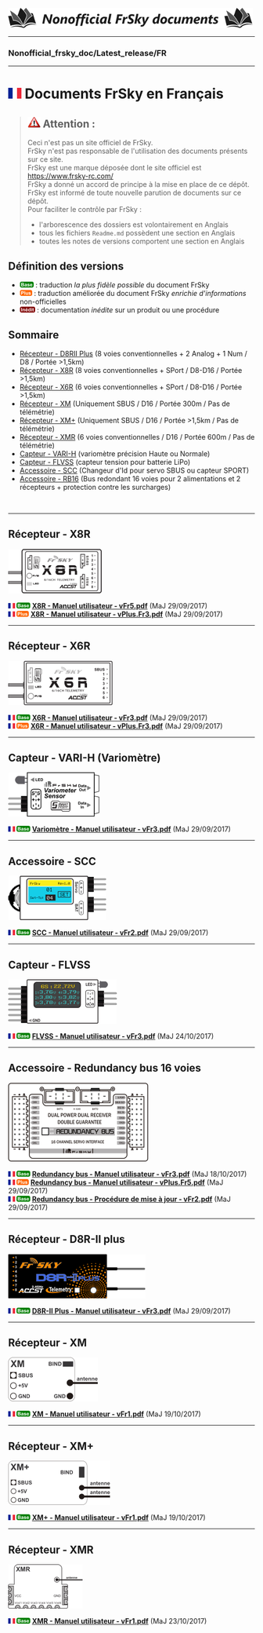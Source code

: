 [![Logo Dépos](../_media/Logo-NonofficialFrSkydocuments-h41.png "Traductions de documents FrSky")](https://github.com/Ceeb182/Nonofficial_frsky_doc)  


----------------------------------------------------------------------------------

### Nonofficial\_frsky\_doc/Latest_release/FR  

----------------------------------------------------------------------------------

# ![<B>](../_media/Flag_FR.png) Documents FrSky en Français
>## ![Warning>](../_media/Logo-warning.png "Mise en garde") Attention :  
>Ceci n'est pas un site officiel de FrSky.  
>FrSky n'est pas responsable de l'utilisation des documents présents sur ce site.  
>FrSky est une marque déposée dont le site officiel est https://www.frsky-rc.com/  
>FrSky a donné un accord de principe à la mise en place de ce dépôt.  
>FrSky est informé de toute nouvelle parution de documents sur ce dépôt.  
>Pour faciliter le contrôle par FrSky :  
>- l'arborescence des dossiers est volontairement en Anglais  
>- tous les fichiers `Readme.md` possèdent une section en Anglais  
>- toutes les notes de versions comportent une section en Anglais  

## Définition des versions
- ![<B>](../_media/B-Base.png) : traduction *la plus fidèle possible* du document FrSky 
- ![<B>](../_media/B-Plus.png) : traduction améliorée du document FrSky *enrichie d'informations* non-officielles
- ![<B>](../_media/B-Inedit.png) : documentation *inédite* sur un produit ou une procédure

## Sommaire
- [Récepteur - D8RII Plus](#D8RIIPlus) (8 voies conventionnelles + 2 Analog + 1 Num / D8 / Portée >1,5km)
- [Récepteur - X8R](#X8R) (8 voies conventionnelles + SPort / D8-D16 / Portée >1,5km)
- [Récepteur - X6R](#X6R) (6 voies conventionnelles + SPort / D8-D16 / Portée >1,5km)
- [Récepteur - XM](#XM) (Uniquement SBUS / D16 / Portée 300m / Pas de télémétrie)
- [Récepteur - XM+](#XM+) (Uniquement SBUS / D16 / Portée >1,5km / Pas de télémétrie)
- [Récepteur - XMR](#XMR) (6 voies conventionnelles / D16 / Portée 600m / Pas de télémétrie)
- [Capteur - VARI-H](#VARIH) (variomètre précision Haute ou Normale)
- [Capteur - FLVSS](#FLVSS) (capteur tension pour batterie LiPo)
- [Accessoire - SCC](#SCC) (Changeur d'Id pour servo SBUS ou capteur SPORT)
- [Accessoire - RB16](#RB16) (Bus redondant 16 voies pour 2 alimentations et 2 récepteurs + protection contre les surcharges) 
<BR>

------------------------------------------------------------------------------------------------------------

<a name="X8R"></a>
## Récepteur - X8R
![X8R](../_media/Pdt-X8R.png)

**![<B>](../_media/Flag_FRh11.png) ![<B>](../_media/B-Base.png) [X8R - Manuel utilisateur - vFr5.pdf](X8R%20-%20Manuel%20utilisateur%20-%20vFr5.pdf)** (MaJ 29/09/2017)  
**![<B>](../_media/Flag_FRh11.png) ![<P>](../_media/B-Plus.png) [X8R - Manuel utilisateur - vPlus.Fr3.pdf](X8R%20-%20Manuel%20utilisateur%20-%20vPlus.Fr3.pdf)** (MaJ 29/09/2017)  

------------------------------------------------------------------------------------------------------------

<a name="X6R"></a>
## Récepteur - X6R
![X6R](../_media/Pdt-X6R.png)

**![<B>](../_media/Flag_FRh11.png) ![<B>](../_media/B-Base.png) [X6R - Manuel utilisateur - vFr3.pdf](X6R%20-%20Manuel%20utilisateur%20-%20vFr3.pdf)** (MaJ 29/09/2017)  
**![<B>](../_media/Flag_FRh11.png) ![<P>](../_media/B-Plus.png) [X6R - Manuel utilisateur - vPlus.Fr3.pdf](X6R%20-%20Manuel%20utilisateur%20-%20vPlus.Fr3.pdf)** (MaJ 29/09/2017)  

------------------------------------------------------------------------------------------------------------

<a name="VARIH"></a>
## Capteur - VARI-H (Variomètre)
![VARIH](../_media/Pdt-VARIH.png)

**![<B>](../_media/Flag_FRh11.png) ![<B>](../_media/B-Base.png) [Variomètre - Manuel utilisateur - vFr3.pdf](Variomètre%20-%20Manuel%20utilisateur%20-%20vFr3.pdf)** (MaJ 29/09/2017)  

------------------------------------------------------------------------------------------------------------

<a name="SCC"></a>
## Accessoire - SCC
![SCC](../_media/Pdt-SCC.png)

**![<B>](../_media/Flag_FRh11.png) ![<B>](../_media/B-Base.png) [SCC - Manuel utilisateur - vFr2.pdf](SCC%20-%20Manuel%20utilisateur%20-%20vFr2.pdf)** (MaJ 29/09/2017)  

------------------------------------------------------------------------------------------------------------

<a name="FLVSS"></a>
## Capteur - FLVSS
![FLVSS](../_media/Pdt-FLVSS.png)

**![<B>](../_media/Flag_FRh11.png) ![<B>](../_media/B-Base.png) [FLVSS - Manuel utilisateur - vFr3.pdf](FLVSS%20-%20Manuel%20utilisateur%20-%20vFr3.pdf)** (MaJ 24/10/2017)  

------------------------------------------------------------------------------------------------------------

<a name="RB16"></a>
## Accessoire - Redundancy bus 16 voies
![RB16](../_media/Pdt-RB16.png)

**![<B>](../_media/Flag_FRh11.png) ![<B>](../_media/B-Base.png) [Redundancy bus - Manuel utilisateur - vFr3.pdf](Redundancy%20bus%20-%20Manuel%20utilisateur%20-%20vFr3.pdf)** (MaJ 18/10/2017)  
**![<B>](../_media/Flag_FRh11.png) ![<P>](../_media/B-Plus.png) [Redundancy bus - Manuel utilisateur - vPlus.Fr5.pdf](Redundancy%20bus%20-%20Manuel%20utilisateur%20-%20vPlus.Fr5.pdf)**  (MaJ 29/09/2017)  
**![<B>](../_media/Flag_FRh11.png) ![<B>](../_media/B-Base.png) [Redundancy bus - Procédure de mise à jour - vFr2.pdf](Redundancy%20bus%20-%20Procédure%20de%20mise%20à%20jour%20-%20vFr2.pdf)** (MaJ 29/09/2017)  

------------------------------------------------------------------------------------------------------------

<a name="D8RIIPlus"></a>
## Récepteur - D8R-II plus
![RB16](../_media/Pdt-D8RIIPlus.png)

**![<B>](../_media/Flag_FRh11.png) ![<B>](../_media/B-Base.png) [D8R-II Plus - Manuel utilisateur - vFr3.pdf](D8R-II%20Plus%20-%20Manuel%20utilisateur%20-%20vFr3.pdf)** (MaJ 29/09/2017)  

------------------------------------------------------------------------------------------------------------

<a name="XM"></a>
## Récepteur - XM
![RB16](../_media/Pdt-XM.png)

**![<B>](../_media/Flag_FRh11.png) ![<B>](../_media/B-Base.png) [XM - Manuel utilisateur - vFr1.pdf](XM%20-%20Manuel%20utilisateur%20-%20vFr1.pdf)** (MaJ 19/10/2017)  


------------------------------------------------------------------------------------------------------------

<a name="XM+"></a>
## Récepteur - XM+
![RB16](../_media/Pdt-XM+.png)

**![<B>](../_media/Flag_FRh11.png) ![<B>](../_media/B-Base.png) [XM+ - Manuel utilisateur - vFr1.pdf](XM+%20-%20Manuel%20utilisateur%20-%20vFr1.pdf)** (MaJ 19/10/2017)  

------------------------------------------------------------------------------------------------------------

<a name="XMR"></a>
## Récepteur - XMR
![RB16](../_media/Pdt-XMR.png)

**![<B>](../_media/Flag_FRh11.png) ![<B>](../_media/B-Base.png) [XMR - Manuel utilisateur - vFr1.pdf](XMR%20-%20Manuel%20utilisateur%20-%20vFr1.pdf)** (MaJ 23/10/2017)  

